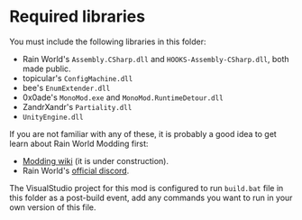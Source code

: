 # Required libraries
You must include the following libraries in this folder:

* Rain World's `Assembly.CSharp.dll` and `HOOKS-Assembly-CSharp.dll`, both made public.
* topicular's `ConfigMachine.dll`
* bee's `EnumExtender.dll`
* 0x0ade's `MonoMod.exe` and `MonoMod.RuntimeDetour.dll`
* ZandrXandr's `Partiality.dll`
* `UnityEngine.dll`

If you are not familiar with any of these, it is probably a good idea to get learn about Rain World Modding first:
* [Modding wiki](https://rain-world-modding.github.io/rain-world-modding/) (it is under construction).
* Rain World's [official discord](discord.gg/rainworld).

The VisualStudio project for this mod is configured to run `build.bat` file in this folder as a post-build event, add any commands you want to run in your own version of this file.